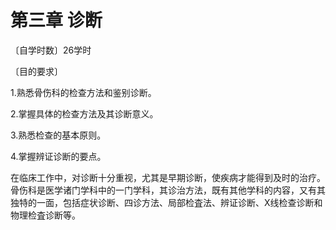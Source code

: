 # 第三章 诊断

〔自学时数〕26学时

〔目的要求〕

1.熟悉骨伤科的检查方法和鉴别诊断。

2.掌握具体的检查方法及其诊断意义。

3.熟悉检查的基本原则。

4.掌握辨证诊断的要点。

在临床工作中，对诊断十分重视，尤其是早期诊断，使疾病才能得到及时的治疗。骨伤科是医学诸门学科中的一门学科，其诊治方法，既有其他学科的内容，又有其独特的一面，包括症状诊断、四诊方法、局部检査法、辨证诊断、X线检查诊断和物理检査诊断等。
